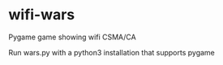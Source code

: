 # wifi-wars
Pygame game showing wifi CSMA/CA

Run wars.py with a python3 installation that supports pygame
